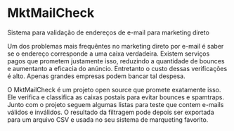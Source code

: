 # MktMailCheck
Sistema para validação de endereços de e-mail para marketing direto

Um dos problemas mais frequêntes no marketing direto por e-mail é saber se o endereço corresponde a uma caixa verdadeira. Existem serviços pagos que prometem justamente isso, reduzindo a quantidade de bounces e aumentanto a eficacia do anúncio. Entretanto o custo dessas verificações é alto. Apenas grandes empresas podem bancar tal despesa.

O MktMailCheck é um projeto open source que promete exatamente isso. Ele verifica e classifica as caixas postais para evitar bounces e spamtraps. Junto com o projeto seguem algumas listas para teste que contem e-mails válidos e inválidos. O resultado da filtragem pode depois ser exportada para um arquivo CSV e usada no seu sistema de marqueting favorito.

